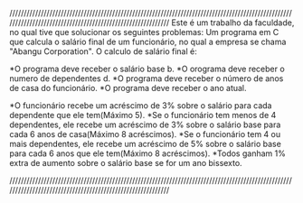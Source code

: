 ///////////////////////////////////////////////////////////////////////////////////////////////////////////////////////////////////////////////////////////
Este é um trabalho da faculdade, no qual tive que solucionar os seguintes problemas:
Um programa em C que calcula o salário final de um funcionário, no qual a empresa se chama "Abangu Corporation".
O calculo de salário final é:

*O programa deve receber o salário base b.
*O orograma deve receber o numero de dependentes d.
*O programa deve receber o número de anos de casa do funcionário.
*O programa deve receber o ano atual.

*O funcionário recebe um acréscimo de 3% sobre o salário para cada dependente que ele tem(Máximo 5).
*Se o funcionário tem menos de 4 dependentes, ele recebe um acréscimo de 3% sobre o salário base para cada 6 anos de casa(Máximo 8 acréscimos).
*Se o funcionário tem 4 ou mais dependentes, ele recebe um acréscimo de 5% sobre o salário base para cada 6 anos que ele tem(Máximo 8 acréscimos).
*Todos ganham 1% extra de aumento sobre o salário base se for um ano bissexto.

///////////////////////////////////////////////////////////////////////////////////////////////////////////////////////////////////////////////////////////
